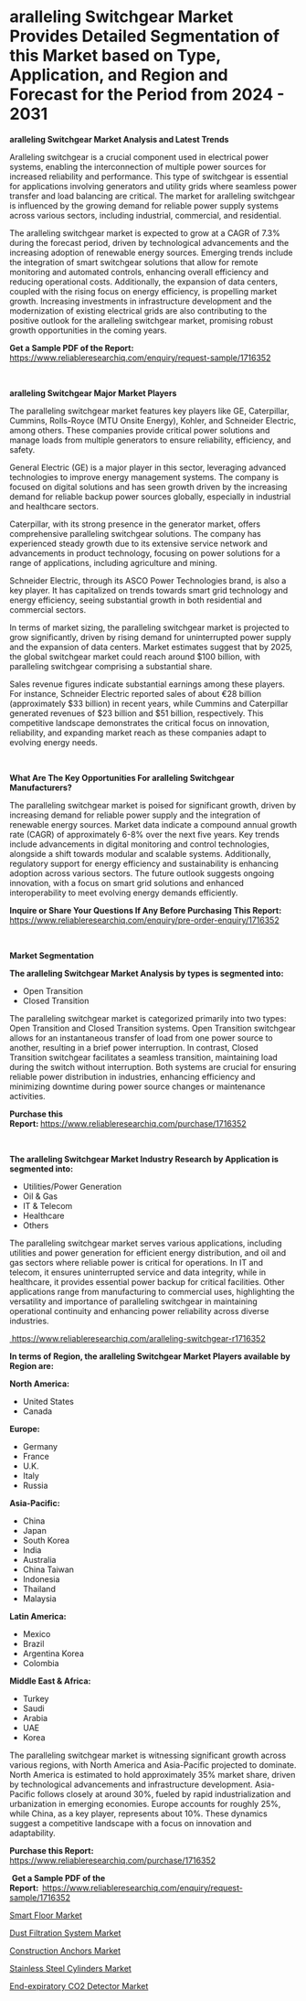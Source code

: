 <p><h1>aralleling Switchgear Market Provides Detailed Segmentation of this Market based on Type, Application, and Region and Forecast for the Period from 2024 - 2031</h1></p><p><strong>aralleling Switchgear Market Analysis and Latest Trends</strong></p>
<p><p>Aralleling switchgear is a crucial component used in electrical power systems, enabling the interconnection of multiple power sources for increased reliability and performance. This type of switchgear is essential for applications involving generators and utility grids where seamless power transfer and load balancing are critical. The market for aralleling switchgear is influenced by the growing demand for reliable power supply systems across various sectors, including industrial, commercial, and residential.</p><p>The aralleling switchgear market is expected to grow at a CAGR of 7.3% during the forecast period, driven by technological advancements and the increasing adoption of renewable energy sources. Emerging trends include the integration of smart switchgear solutions that allow for remote monitoring and automated controls, enhancing overall efficiency and reducing operational costs. Additionally, the expansion of data centers, coupled with the rising focus on energy efficiency, is propelling market growth. Increasing investments in infrastructure development and the modernization of existing electrical grids are also contributing to the positive outlook for the aralleling switchgear market, promising robust growth opportunities in the coming years.</p></p>
<p><strong>Get a Sample PDF of the Report:&nbsp;</strong> <a href="https://www.reliableresearchiq.com/enquiry/request-sample/1716352?utm_campaign=1106&utm_medium=2&utm_source=Github&utm_content=ia&utm_term=23102024&utm_id=aralleling-switchgear">https://www.reliableresearchiq.com/enquiry/request-sample/1716352</a></p>
<p>&nbsp;</p>
<p><strong>aralleling Switchgear Major Market Players</strong></p>
<p><p>The paralleling switchgear market features key players like GE, Caterpillar, Cummins, Rolls-Royce (MTU Onsite Energy), Kohler, and Schneider Electric, among others. These companies provide critical power solutions and manage loads from multiple generators to ensure reliability, efficiency, and safety.</p><p>General Electric (GE) is a major player in this sector, leveraging advanced technologies to improve energy management systems. The company is focused on digital solutions and has seen growth driven by the increasing demand for reliable backup power sources globally, especially in industrial and healthcare sectors.</p><p>Caterpillar, with its strong presence in the generator market, offers comprehensive paralleling switchgear solutions. The company has experienced steady growth due to its extensive service network and advancements in product technology, focusing on power solutions for a range of applications, including agriculture and mining.</p><p>Schneider Electric, through its ASCO Power Technologies brand, is also a key player. It has capitalized on trends towards smart grid technology and energy efficiency, seeing substantial growth in both residential and commercial sectors.</p><p>In terms of market sizing, the paralleling switchgear market is projected to grow significantly, driven by rising demand for uninterrupted power supply and the expansion of data centers. Market estimates suggest that by 2025, the global switchgear market could reach around $100 billion, with paralleling switchgear comprising a substantial share.</p><p>Sales revenue figures indicate substantial earnings among these players. For instance, Schneider Electric reported sales of about €28 billion (approximately $33 billion) in recent years, while Cummins and Caterpillar generated revenues of $23 billion and $51 billion, respectively. This competitive landscape demonstrates the critical focus on innovation, reliability, and expanding market reach as these companies adapt to evolving energy needs.</p></p>
<p>&nbsp;</p>
<p><strong>What Are The Key Opportunities For aralleling Switchgear Manufacturers?</strong></p>
<p><p>The paralleling switchgear market is poised for significant growth, driven by increasing demand for reliable power supply and the integration of renewable energy sources. Market data indicate a compound annual growth rate (CAGR) of approximately 6-8% over the next five years. Key trends include advancements in digital monitoring and control technologies, alongside a shift towards modular and scalable systems. Additionally, regulatory support for energy efficiency and sustainability is enhancing adoption across various sectors. The future outlook suggests ongoing innovation, with a focus on smart grid solutions and enhanced interoperability to meet evolving energy demands efficiently.</p></p>
<p><strong>Inquire or Share Your Questions If Any Before Purchasing This Report:</strong> <a href="https://www.reliableresearchiq.com/enquiry/pre-order-enquiry/1716352?utm_campaign=1106&utm_medium=2&utm_source=Github&utm_content=ia&utm_term=23102024&utm_id=aralleling-switchgear">https://www.reliableresearchiq.com/enquiry/pre-order-enquiry/1716352</a></p>
<p>&nbsp;</p>
<p><strong>Market Segmentation</strong></p>
<p><strong>The aralleling Switchgear Market Analysis by types is segmented into:</strong></p>
<p><ul><li>Open Transition</li><li>Closed Transition</li></ul></p>
<p><p>The paralleling switchgear market is categorized primarily into two types: Open Transition and Closed Transition systems. Open Transition switchgear allows for an instantaneous transfer of load from one power source to another, resulting in a brief power interruption. In contrast, Closed Transition switchgear facilitates a seamless transition, maintaining load during the switch without interruption. Both systems are crucial for ensuring reliable power distribution in industries, enhancing efficiency and minimizing downtime during power source changes or maintenance activities.</p></p>
<p><strong>Purchase this Report:&nbsp;</strong><a href="https://www.reliableresearchiq.com/purchase/1716352?utm_campaign=1106&utm_medium=2&utm_source=Github&utm_content=ia&utm_term=23102024&utm_id=aralleling-switchgear">https://www.reliableresearchiq.com/purchase/1716352</a></p>
<p>&nbsp;</p>
<p><strong>The aralleling Switchgear Market Industry Research by Application is segmented into:</strong></p>
<p><ul><li>Utilities/Power Generation</li><li>Oil & Gas</li><li>IT & Telecom</li><li>Healthcare</li><li>Others</li></ul></p>
<p><p>The paralleling switchgear market serves various applications, including utilities and power generation for efficient energy distribution, and oil and gas sectors where reliable power is critical for operations. In IT and telecom, it ensures uninterrupted service and data integrity, while in healthcare, it provides essential power backup for critical facilities. Other applications range from manufacturing to commercial uses, highlighting the versatility and importance of paralleling switchgear in maintaining operational continuity and enhancing power reliability across diverse industries.</p></p>
<p><a href="https://www.reliableresearchiq.com/aralleling-switchgear-r1716352?utm_campaign=1106&utm_medium=2&utm_source=Github&utm_content=ia&utm_term=23102024&utm_id=aralleling-switchgear">&nbsp;https://www.reliableresearchiq.com/aralleling-switchgear-r1716352</a></p>
<p><strong>In terms of Region, the aralleling Switchgear Market Players available by Region are:</strong></p>
<p>
    <p> <strong> North America: </strong>
        <ul>
            <li>United States</li>
            <li>Canada</li>
        </ul>
        </p> 
    <p> <strong> Europe: </strong>
        <ul>
            <li>Germany</li>
            <li>France</li>
            <li>U.K.</li>
            <li>Italy</li>
            <li>Russia</li>
        </ul>
        </p> 
    <p> <strong> Asia-Pacific: </strong>
        <ul>
            <li>China</li>
            <li>Japan</li>
            <li>South Korea</li>
            <li>India</li>
            <li>Australia</li>
            <li>China Taiwan</li>
            <li>Indonesia</li>
            <li>Thailand</li>
            <li>Malaysia</li>
        </ul>
        </p> 
    <p> <strong> Latin America: </strong>
        <ul>
            <li>Mexico</li>
            <li>Brazil</li>
            <li>Argentina Korea</li>
            <li>Colombia</li>
        </ul>
        </p> 
    <p> <strong> Middle East & Africa: </strong>
        <ul>
            <li>Turkey</li>
            <li>Saudi</li>
            <li>Arabia</li>
            <li>UAE</li>
            <li>Korea</li>
        </ul>
    </p>
    </p>
<p><p>The paralleling switchgear market is witnessing significant growth across various regions, with North America and Asia-Pacific projected to dominate. North America is estimated to hold approximately 35% market share, driven by technological advancements and infrastructure development. Asia-Pacific follows closely at around 30%, fueled by rapid industrialization and urbanization in emerging economies. Europe accounts for roughly 25%, while China, as a key player, represents about 10%. These dynamics suggest a competitive landscape with a focus on innovation and adaptability.</p></p>
<p><strong>Purchase this Report: </strong><a href="https://www.reliableresearchiq.com/purchase/1716352?utm_campaign=1106&utm_medium=2&utm_source=Github&utm_content=ia&utm_term=23102024&utm_id=aralleling-switchgear">https://www.reliableresearchiq.com/purchase/1716352</a></p>
<p>&nbsp;<strong>Get a Sample PDF of the Report:&nbsp;&nbsp;</strong><a href="https://www.reliableresearchiq.com/enquiry/request-sample/1716352?utm_campaign=1106&utm_medium=2&utm_source=Github&utm_content=ia&utm_term=23102024&utm_id=aralleling-switchgear">https://www.reliableresearchiq.com/enquiry/request-sample/1716352</a></p>
<p><strong></strong></p>
<p><p><a href="https://www.linkedin.com/pulse/smart-floor-market-growth-outlook-from-2024-2031-projecting-5ppze?utm_campaign=1106&utm_medium=2&utm_source=Github&utm_content=ia&utm_term=23102024&utm_id=aralleling-switchgear">Smart Floor Market</a></p><p><a href="https://issuu.com/reportprime-2/docs/dust-filtration-system-market-size-_f5866f32d8034b?utm_campaign=1106&utm_medium=2&utm_source=Github&utm_content=ia&utm_term=23102024&utm_id=aralleling-switchgear">Dust Filtration System Market</a></p><p><a href="https://www.linkedin.com/pulse/construction-anchors-market-indicators-size-regional-breakdown-x2qte?utm_campaign=1106&utm_medium=2&utm_source=Github&utm_content=ia&utm_term=23102024&utm_id=aralleling-switchgear">Construction Anchors Market</a></p><p><a href="https://issuu.com/reportprime-2/docs/stainless-steel-cylinders-market-si_040f3da86b8690?utm_campaign=1106&utm_medium=2&utm_source=Github&utm_content=ia&utm_term=23102024&utm_id=aralleling-switchgear">Stainless Steel Cylinders Market</a></p><p><a href="https://github.com/fratgqppizur/Market-Research-Report-List-1/blob/main/end-expiratory-co2-detector-market.md?utm_campaign=1106&utm_medium=2&utm_source=Github&utm_content=ia&utm_term=23102024&utm_id=aralleling-switchgear">End-expiratory CO2 Detector Market</a></p></p>